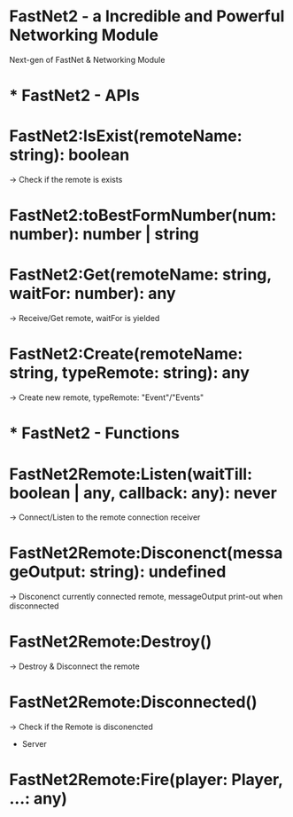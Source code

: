 # FastNet2 - a Incredible and Powerful Networking Module
Next-gen of FastNet & Networking Module

# * FastNet2 - APIs

# FastNet2:IsExist(remoteName: string): boolean
-> Check if the remote is exists
# FastNet2:toBestFormNumber(num: number): number | string
# FastNet2:Get(remoteName: string, waitFor: number): any
-> Receive/Get remote, waitFor is yielded
# FastNet2:Create(remoteName: string, typeRemote: string): any
-> Create new remote, typeRemote: "Event"/"Events"

# * FastNet2 - Functions

# FastNet2Remote:Listen(waitTill: boolean | any, callback: any): never
-> Connect/Listen to the remote connection receiver
# FastNet2Remote:Disconenct(messageOutput: string): undefined
-> Disconenct currently connected remote, messageOutput print-out when disconnected
# FastNet2Remote:Destroy()
-> Destroy & Disconnect the remote
# FastNet2Remote:Disconnected()
-> Check if the Remote is disconencted
- Server
# FastNet2Remote:Fire(player: Player, ...: any)
